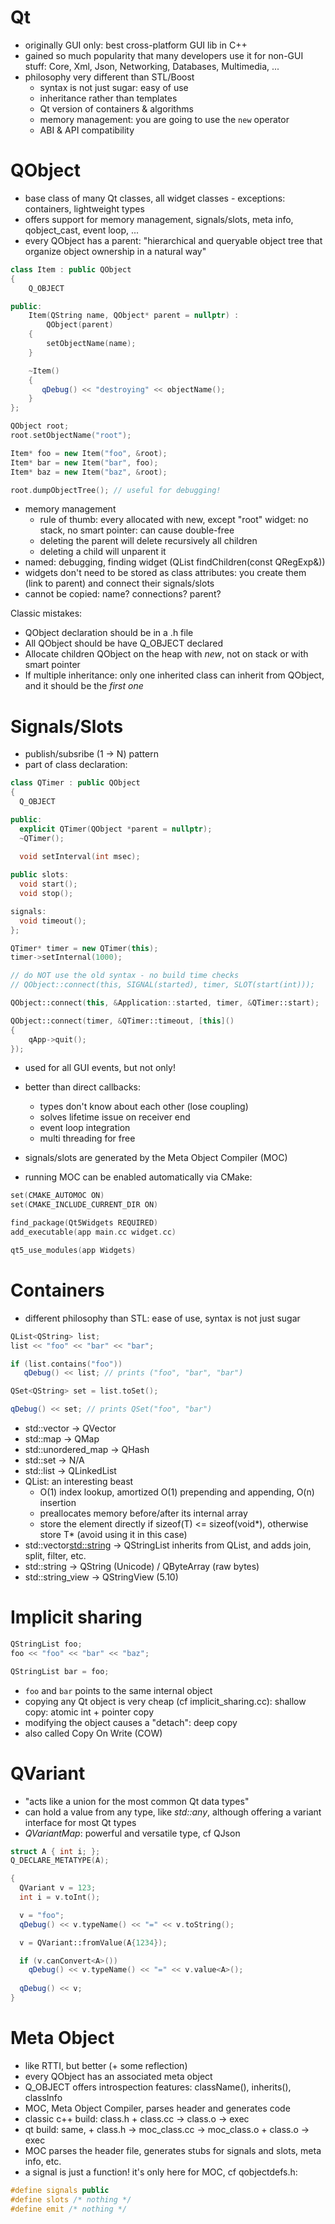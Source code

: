 Qt
==
 - originally GUI only: best cross-platform GUI lib in C++
 - gained so much popularity that many developers use it for non-GUI stuff: Core, Xml, Json, Networking, Databases, Multimedia, ...
 - philosophy very different than STL/Boost
   - syntax is not just sugar: easy of use
   - inheritance rather than templates
   - Qt version of containers & algorithms
   - memory management: you are going to use the `new` operator
   - ABI & API compatibility


QObject
======= 
 - base class of many Qt classes, all widget classes - exceptions: containers, lightweight types
 - offers support for memory management, signals/slots, meta info, qobject\_cast, event loop, ...
 - every QObject has a parent: "hierarchical and queryable object tree that organize object ownership in a natural way"

```c++
class Item : public QObject
{
    Q_OBJECT

public:
    Item(QString name, QObject* parent = nullptr) :
        QObject(parent)
    {
        setObjectName(name);
    }

    ~Item() 
    {
       qDebug() << "destroying" << objectName(); 
    }
};

QObject root;
root.setObjectName("root");

Item* foo = new Item("foo", &root);
Item* bar = new Item("bar", foo);
Item* baz = new Item("baz", &root);

root.dumpObjectTree(); // useful for debugging!
```

 - memory management
   - rule of thumb: every allocated with new, except "root" widget: no stack, no smart pointer: can cause double-free
   - deleting the parent will delete recursively all children 
   - deleting a child will unparent it 
 - named: debugging, finding widget (QList<T> findChildren<T>(const QRegExp&))
 - widgets don't need to be stored as class attributes: you create them (link to parent) and connect their signals/slots
 - cannot be copied: name? connections? parent?

Classic mistakes:
 - QObject declaration should be in a .h file
 - All QObject should be have Q_OBJECT declared
 - Allocate children QObject on the heap with *new*, not on stack or with smart pointer
 - If multiple inheritance: only one inherited class can inherit from QObject, and it should be the *first one*



Signals/Slots
=============
 - publish/subsribe (1 -> N) pattern
 - part of class declaration:

```c++
class QTimer : public QObject
{
  Q_OBJECT

public:
  explicit QTimer(QObject *parent = nullptr);
  ~QTimer();
  
  void setInterval(int msec);

public slots:
  void start();
  void stop();

signals:
  void timeout();
};
```

```c++
QTimer* timer = new QTimer(this);
timer->setInternal(1000);

// do NOT use the old syntax - no build time checks
// QObject::connect(this, SIGNAL(started), timer, SLOT(start(int)));

QObject::connect(this, &Application::started, timer, &QTimer::start);

QObject::connect(timer, &QTimer::timeout, [this]() 
{ 
    qApp->quit(); 
});
```

 - used for all GUI events, but not only!
 - better than direct callbacks:
   - types don't know about each other (lose coupling)
   - solves lifetime issue on receiver end
   - event loop integration
   - multi threading for free

 - signals/slots are generated by the Meta Object Compiler (MOC)
 - running MOC can be enabled automatically via CMake:

```c++
set(CMAKE_AUTOMOC ON)
set(CMAKE_INCLUDE_CURRENT_DIR ON)

find_package(Qt5Widgets REQUIRED)
add_executable(app main.cc widget.cc)

qt5_use_modules(app Widgets)
```
 




Containers
==========
 - different philosophy than STL: ease of use, syntax is not just sugar

```c++
QList<QString> list;
list << "foo" << "bar" << "bar";

if (list.contains("foo"))
   qDebug() << list; // prints ("foo", "bar", "bar")

QSet<QString> set = list.toSet();

qDebug() << set; // prints QSet("foo", "bar")
```

 - std::vector -> QVector
 - std::map -> QMap
 - std::unordered_map -> QHash
 - std::set -> N/A
 - std::list -> QLinkedList
 - QList: an interesting beast
   - O(1) index lookup, amortized O(1) prepending and appending, O(n) insertion
   - preallocates memory before/after its internal array
   - store the element directly if sizeof(T) <= sizeof(void\*), otherwise store T\* (avoid using it in this case)
 - std::vector<std::string> -> QStringList inherits from QList<QString>, and adds join, split, filter, etc.
 - std::string -> QString (Unicode) / QByteArray (raw bytes)
 - std::string_view -> QStringView (5.10)



Implicit sharing
================
```c++
QStringList foo;
foo << "foo" << "bar" << "baz";

QStringList bar = foo;
```

 - `foo` and `bar` points to the same internal object
 - copying any Qt object is very cheap (cf implicit\_sharing.cc): shallow copy: atomic int + pointer copy
 - modifying the object causes a "detach": deep copy
 - also called Copy On Write (COW)



QVariant
========
 - "acts like a union for the most common Qt data types"
 - can hold a value from any type, like *std::any*, although offering a variant interface for most Qt types
 - *QVariantMap*: powerful and versatile type, cf QJson

```c++
struct A { int i; };
Q_DECLARE_METATYPE(A);

{
  QVariant v = 123;
  int i = v.toInt();

  v = "foo";
  qDebug() << v.typeName() << "=" << v.toString();

  v = QVariant::fromValue(A{1234});

  if (v.canConvert<A>())
    qDebug() << v.typeName() << "=" << v.value<A>();
 
  qDebug() << v;
}
```



Meta Object
===========
 - like RTTI, but better (+ some reflection)
 - every QObject has an associated meta object
 - Q_OBJECT offers introspection features: className(), inherits(), classInfo
 - MOC, Meta Object Compiler, parses header and generates code
 - classic c++ build: class.h + class.cc -> class.o -> exec
 - qt build: same, + class.h -> moc_class.cc -> moc_class.o + class.o -> exec
 - MOC parses the header file, generates stubs for signals and slots, meta info, etc.
 - a signal is just a function! it's only here for MOC, cf qobjectdefs.h:

```c++
#define signals public
#define slots /* nothing */
#define emit /* nothing */
```


